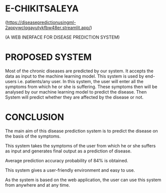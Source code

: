 # E-CHIKITSALEYA 
(https://diseasepredictionusingml-2appywclqgayutykfbw48er.streamlit.app/)

(A WEB INERFACE FOR DISEASE PREDICTION SYSTEM)


# PROPOSED SYSTEM
Most of the chronic diseases are
predicted by our system. It accepts the
data as input to the machine learning
model. This system is used by end-users
i.e. patients/any user. In this system, the
user will enter all the symptoms from
which he or she is suffering. These
symptoms then will be analysed by our
machine learning model to predict the
disease. Then System will predict
whether they are affected by the disease
or not.

# CONCLUSION
The main aim of this disease prediction system is to predict the disease on
the basis of the symptoms.

This system takes the symptoms of the user from which he or she suffers
as input and generates final output as a prediction of disease.

Average prediction accuracy probability of 84% is obtained.

This system gives a user-friendly environment and easy to use.

As the system is based on the web application, the user can use this
system from anywhere and at any time.
